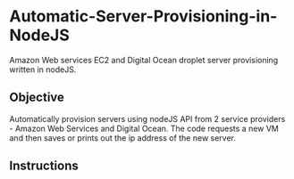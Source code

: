 # Automatic-Server-Provisioning-in-NodeJS

Amazon Web services EC2 and Digital Ocean droplet server provisioning written in nodeJS.

## Objective 

Automatically provision servers using nodeJS API from 2 service providers - Amazon Web Services and Digital Ocean. The code requests a new VM and then saves or prints out the ip address of the new server.

## Instructions

